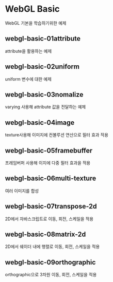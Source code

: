 # WebGL Basic

WebGL 기본을 학습하기위한 예제

## webgl-basic-01attribute

attribute을 활용하는 예제

## webgl-basic-02uniform

uniform 변수에 대한 예제

## webgl-basic-03nomalize

varying 사용해 attribute 값을 전달하는 예제

## webgl-basic-04image

texture사용해 이미지에 컨볼루션 연산으로 필터 효과 적용

## webgl-basic-05framebuffer

프레임버퍼 사용해 이지에 다중 필터 효과을 적용

## webgl-basic-06multi-texture

여러 이미지를 합성

## webgl-basic-07transpose-2d

2D에서 자바스크립트로 이동, 회전, 스케일을 적용

## webgl-basic-08matrix-2d

2D에서 쉐이더 내에 행렬로 이동, 회전, 스케일을 적용

## webgl-basic-09orthographic

orthographic으로 3차원 이동, 회전, 스케일을 적용